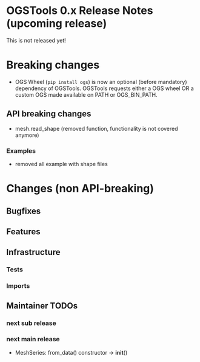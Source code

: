 # OGSTools 0.x Release Notes (upcoming release)

This is not released yet!

# Breaking changes

- OGS Wheel (`pip install ogs`) is now an optional (before mandatory) dependency of OGSTools. OGSTools requests either a OGS wheel OR a custom OGS made available on PATH or OGS_BIN_PATH.

## API breaking changes

- mesh.read_shape (removed function, functionality is not covered anymore)

### Examples

- removed all example with shape files

# Changes (non API-breaking)

## Bugfixes

## Features

## Infrastructure

### Tests

### Imports

## Maintainer TODOs

### next sub release

### next main release

- MeshSeries: from_data() constructor -> __init__()
